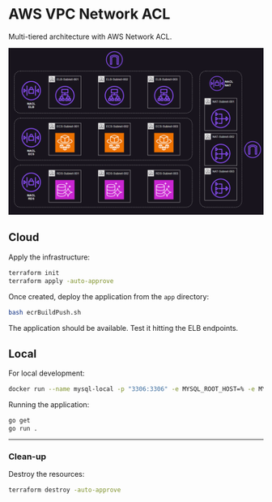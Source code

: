 # AWS VPC Network ACL

Multi-tiered architecture with AWS Network ACL.

<img src=".assets/nacl.png" />

## Cloud

Apply the infrastructure:

```sh
terraform init
terraform apply -auto-approve
```

Once created, deploy the application from the `app` directory:

```sh
bash ecrBuildPush.sh
```

The application should be available. Test it hitting the ELB endpoints.


## Local

For local development:

```sh
docker run --name mysql-local -p "3306:3306" -e MYSQL_ROOT_HOST=% -e MYSQL_ROOT_PASSWORD=p4ssw0rd -d mysql:latest
```

Running the application:

```
go get
go run .
```

---

### Clean-up

Destroy the resources:

```sh
terraform destroy -auto-approve
```
